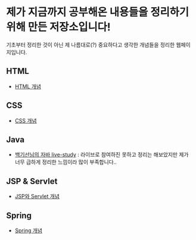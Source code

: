 # 제가 지금까지 공부해온 내용들을 정리하기 위해 만든 저장소입니다!
기초부터 정리한 것이 아닌 제 나름대로(?) 중요하다고 생각한 개념들을 정리한 웹페이지입니다.

## HTML

- [HTML 개념](https://github.com/azurealstn/TIL/blob/main/html/html-01.md)

## CSS

- [CSS 개념](https://github.com/azurealstn/TIL/blob/main/css/css-01.md)

## Java

- [백기선님의 자바 live-study](https://github.com/azurealstn/TIL/tree/main/java/live-study) : 라이브로 참여하진 못하고 정리는 해보았지만 제가 너무 급하게 정리한 느낌이라 많이 부족합니다..

## JSP & Servlet

- [JSP와 Servlet 개념](https://github.com/azurealstn/TIL/tree/main/java/JSP%26Servlet)

## Spring

- [Spring 개념](https://github.com/azurealstn/TIL/tree/main/java/spring)
